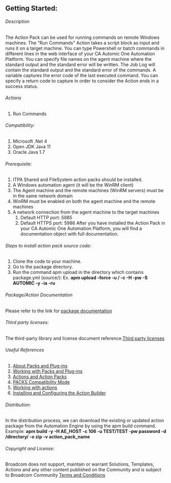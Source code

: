 ## Getting Started:


###### Description

The Action Pack can be used for running commands on remote Windows machines.
The "Run Commands" Action takes a script block as input and runs it on a target machine. You can type Powershell or batch commands in different lines in the web interface of your CA Automic One Automation Platform. You can specify file names on the agent machine where the standard output and the standard error will be written. The Job Log will contain the standard output and the standard error of the commands. A variable captures the error code of the last executed command. You can specify a return code to capture in order to consider the Action ends in a success status.
		
###### Actions

1. Run Commands
		
###### Compatibility:

1. Microsoft .Net 4
2. Open JDK Java 11 
3. Oracle Java 1.7 

###### Prerequisite:

1. ITPA Shared and FileSystem action packs should be installed.
2. A Windows automation agent (it will be the WinRM client)
3. The Agent machine and the remote machines (WinRM servers) must be in the same network domain
4. WinRM must be enabled on both the agent machine and the remote machines
5. A network connection from the agent machine to the target machines
	1. Default HTTP port: 5985
	2. Default HTTPS port: 5986
After you have installed the Action Pack in your CA Automic One Automation Platform, you will find a documentation object with full documentation.

###### Steps to install action pack source code:

1. Clone the code to your machine.
2. Go to the package directory.
3. Run the command apm upload in the directory which contains package.yml (source/):
   Ex. **apm upload -force -u <Name>/<Department> -c <Client-id> -H <Host> -pw <Password> -S AUTOMIC -y -ia -ru**


###### Package/Action Documentation

Please refer to the link for [package documentation](source/ae/DOCUMENTATION/PCK.AUTOMIC_MICROSOFT_WINRM.PUB.DOC.xml)

###### Third party licenses:

The third-party library and license document reference.[Third party licenses](source/ae/DOCUMENTATION/PCK.AUTOMIC_MICROSOFT_WINRM.PUB.LICENSES.xml)

###### Useful References

1. [About Packs and Plug-ins](https://docs.automic.com/documentation/webhelp/english/AA/12.3/DOCU/12.3/Automic%20Automation%20Guides/help.htm#PluginManager/PM_AboutPacksandPlugins.htm?Highlight=Action%20packs)
2. [Working with Packs and Plug-ins](https://docs.automic.com/documentation/webhelp/english/AA/12.3/DOCU/12.3/Automic%20Automation%20Guides/help.htm#PluginManager/PM_WorkingWith.htm#link10)
3. [Actions and Action Packs](https://docs.automic.com/documentation/webhelp/english/AA/12.3/DOCU/12.3/Automic%20Automation%20Guides/help.htm#_Common/ReleaseHighlights/RH_Plugin_PackageManager.htm?Highlight=Action%20packs)
4. [PACKS Compatibility Mode](https://docs.automic.com/documentation/webhelp/english/AA/12.3/DOCU/12.3/Automic%20Automation%20Guides/help.htm#AWA/Variables/UC_CLIENT_SETTINGS/UC_CLIENT_PACKS_COMPATIBILITY_MODE.htm?Highlight=Action%20packs)
5. [Working with actions](https://docs.automic.com/documentation/webhelp/english/AA/12.3/DOCU/12.3/Automic%20Automation%20Guides/help.htm#ActionBuilder/AB_WorkingWith.htm#link4)
6. [Installing and Configuring the Action Builder](https://docs.automic.com/documentation/webhelp/english/AA/12.3/DOCU/12.3/Automic%20Automation%20Guides/help.htm#ActionBuilder/install_configure_plugins_AB.htm?Highlight=Action%20packs)

###### Distribution: 

In the distribution process, we can download the existing or updated action package from the Automation Engine by using the apm build command.
Example: **apm build -y -H AE_HOST -c 106 -u TEST/TEST -pw password -d /directory/ -o zip -v action_pack_name**
			
			
###### Copyright and License: 

Broadcom does not support, maintain or warrant Solutions, Templates, Actions and any other content published on the Community and is subject to Broadcom Community [Terms and Conditions](https://community.broadcom.com/termsandconditions)
